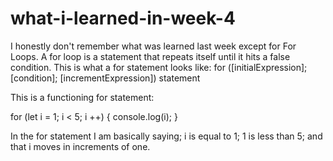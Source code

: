 # what-i-learned-in-week-4
I honestly don't remember what was learned last week except for For Loops.
A for loop is a statement that repeats itself until it hits a false condition.
This is what a for statement looks like:
for ([initialExpression]; [condition]; [incrementExpression])
  statement

  This is a functioning for statement:

  for (let i = 1; i < 5; i ++) {
    console.log(i);
}

In the for statement I am basically saying; i is equal to 1; 1 is less than 5; and that i moves in increments of one.